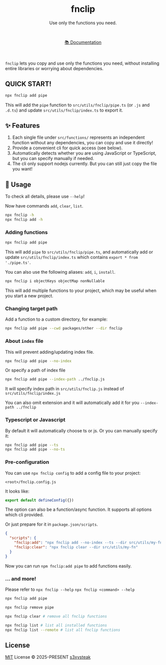 <h1 align="center">fnclip</h1>

<p align="center">
Use only the functions you need.
</p>

<br>
<p align="center">
<a href="https://s3xysteak.github.io/fnclip/">📚 Documentation</a>
</p>
<br>

`fnclip` lets you copy and use only the functions you need, without installing entire libraries or worrying about dependencies.

## QUICK START!

```sh
npx fnclip add pipe
```

This will add the `pipe` function to `src/utils/fnclip/pipe.ts` (or `.js` and `.d.ts`) and update `src/utils/fnclip/index.ts` to export it.

## ✨ Features

1. Each single file under `src/functions/` represents an independent function without any dependencies, you can copy and use it directly!
2. Provide a convenient cli for quick access (see below).
3. Automatically detects whether you are using JavaScript or TypeScript, but you can specify manually if needed.
4. The cli only support nodejs currently. But you can still just copy the file you want!

## 🚀 Usage

To check all details, please use `--help`!

Now have commands `add`, `clear`, `list`.

```sh
npx fnclip -h
npx fnclip add -h
```

### Adding functions

```sh
npx fnclip add pipe
```

This will add `pipe` to `src/utils/fnclip/pipe.ts`, and automatically add or update `src/utils/fnclip/index.ts` which contains `export * from './pipe.ts'`.

You can also use the following aliases: `add`, `i`, `install`.

```sh
npx fnclip i objectKeys objectMap nonNullable
```

This will add multiple functions to your project, which may be useful when you start a new project.

### Changing target path

Add a function to a custom directory, for example:

```sh
npx fnclip add pipe --cwd packages/other --dir fnclip
```

### About `index` file

This will prevent adding/updating index file.

```sh
npx fnclip add pipe --no-index
```

Or specify a path of index file

```sh
npx fnclip add pipe --index-path ../fnclip.js
```

It will specify index path in `src/utils/fnclip.js` instead of `src/utils/fnclip/index.js`

You can also omit extension and it will automatically add it for you `--index-path ../fnclip`

### Typescript or Javascript

By default it will automatically choose ts or js. Or you can manually specify it:

```sh
npx fnclip add pipe --ts
npx fnclip add pipe --no-ts
```

### Pre-configuration

You can use `npx fnclip config` to add a config file to your project:

`<root>/fnclip.config.js`

It looks like:

```js
export default defineConfig({})
```

The option can also be a function/async function. It supports all options which cli provided.

Or just prepare for it in `package.json/scripts`.

```json
{
  "scripts": {
    "fnclip:add": "npx fnclip add --no-index --ts --dir src/utils/my-fn",
    "fnclip:clear": "npx fnclip clear --dir src/utils/my-fn"
  }
}
```

Now you can run `npm fnclip:add pipe` to add functions easily.

### ... and more!

Please refer to `npx fnclip --help` `npx fnclip <command> --help`

```sh
npx fnclip add pipe

npx fnclip remove pipe

npx fnclip clear # remove all fnclip functions

npx fnclip list # list all installed functions
npx fnclip list --remote # list all fnclip functions
```

## License

[MIT](/LICENSE) License © 2025-PRESENT [s3xysteak](https://github.com/s3xysteak/)
